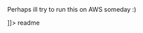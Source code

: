 
<snippet>
  <content><![CDATA[
# ${1:Fancy asterisk playground}
Just a little side project
## Installation
bundle install
bundle exec librarian-puppet install
vagrant up
## Description
Since I do have a little spare time I though I will start a new project involving
provisioning of asterisk pbx server running on Centos 7. Since i will need coupke
custom rpms I also included a jenkins and server.

Perhaps ill try to run this on AWS someday :)

]]></content>
  <tabTrigger>readme</tabTrigger>
</snippet>
